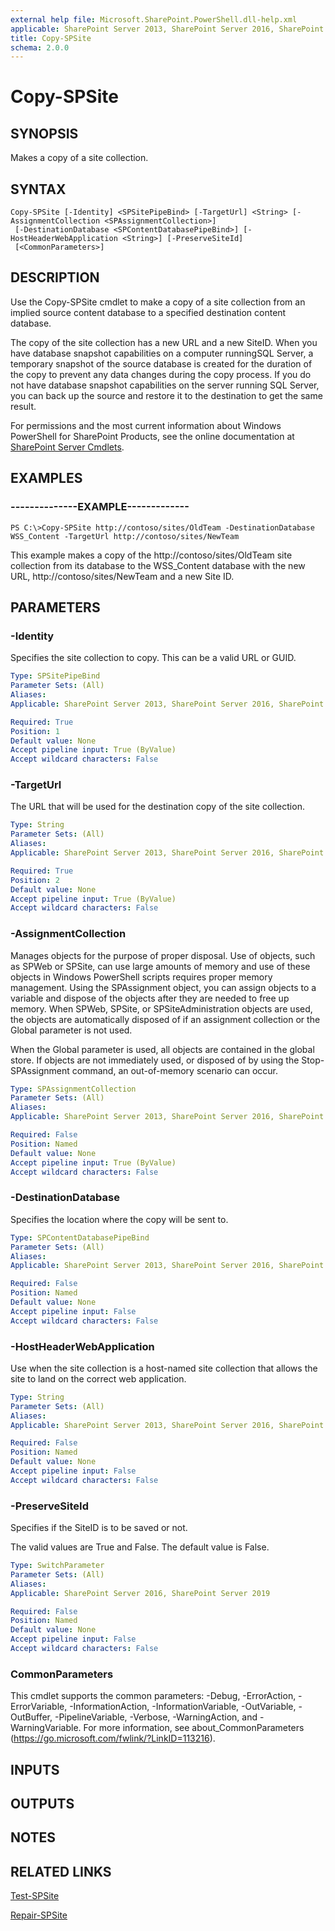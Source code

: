 ```yaml
---
external help file: Microsoft.SharePoint.PowerShell.dll-help.xml
applicable: SharePoint Server 2013, SharePoint Server 2016, SharePoint Server 2019
title: Copy-SPSite
schema: 2.0.0
---
```


# Copy-SPSite

## SYNOPSIS

Makes a copy of a site collection.



## SYNTAX

```
Copy-SPSite [-Identity] <SPSitePipeBind> [-TargetUrl] <String> [-AssignmentCollection <SPAssignmentCollection>]
 [-DestinationDatabase <SPContentDatabasePipeBind>] [-HostHeaderWebApplication <String>] [-PreserveSiteId]
 [<CommonParameters>]
```

## DESCRIPTION
Use the Copy-SPSite cmdlet to make a copy of a site collection from an implied source content database to a specified destination content database.

The copy of the site collection has a new URL and a new SiteID.
When you have database snapshot capabilities on a computer runningSQL Server, a temporary snapshot of the source database is created for the duration of the copy to prevent any data changes during the copy process.
If you do not have database snapshot capabilities on the server running SQL Server, you can back up the source and restore it to the destination to get the same result.

For permissions and the most current information about Windows PowerShell for SharePoint Products, see the online documentation at [SharePoint Server Cmdlets](https://docs.microsoft.com/powershell/sharepoint/sharepoint-server/sharepoint-server-cmdlets).

## EXAMPLES

### --------------EXAMPLE------------- 
```
PS C:\>Copy-SPSite http://contoso/sites/OldTeam -DestinationDatabase WSS_Content -TargetUrl http://contoso/sites/NewTeam
```

This example makes a copy of the http://contoso/sites/OldTeam site collection from its database to the WSS_Content database with the new URL, http://contoso/sites/NewTeam and a new Site ID.

## PARAMETERS

### -Identity
Specifies the site collection to copy.
This can be a valid URL or GUID.

```yaml
Type: SPSitePipeBind
Parameter Sets: (All)
Aliases: 
Applicable: SharePoint Server 2013, SharePoint Server 2016, SharePoint Server 2019

Required: True
Position: 1
Default value: None
Accept pipeline input: True (ByValue)
Accept wildcard characters: False
```

### -TargetUrl
The URL that will be used for the destination copy of the site collection.

```yaml
Type: String
Parameter Sets: (All)
Aliases: 
Applicable: SharePoint Server 2013, SharePoint Server 2016, SharePoint Server 2019

Required: True
Position: 2
Default value: None
Accept pipeline input: True (ByValue)
Accept wildcard characters: False
```

### -AssignmentCollection
Manages objects for the purpose of proper disposal.
Use of objects, such as SPWeb or SPSite, can use large amounts of memory and use of these objects in Windows PowerShell scripts requires proper memory management.
Using the SPAssignment object, you can assign objects to a variable and dispose of the objects after they are needed to free up memory.
When SPWeb, SPSite, or SPSiteAdministration objects are used, the objects are automatically disposed of if an assignment collection or the Global parameter is not used.

When the Global parameter is used, all objects are contained in the global store.
If objects are not immediately used, or disposed of by using the Stop-SPAssignment command, an out-of-memory scenario can occur.

```yaml
Type: SPAssignmentCollection
Parameter Sets: (All)
Aliases: 
Applicable: SharePoint Server 2013, SharePoint Server 2016, SharePoint Server 2019

Required: False
Position: Named
Default value: None
Accept pipeline input: True (ByValue)
Accept wildcard characters: False
```

### -DestinationDatabase
Specifies the location where the copy will be sent to.

```yaml
Type: SPContentDatabasePipeBind
Parameter Sets: (All)
Aliases: 
Applicable: SharePoint Server 2013, SharePoint Server 2016, SharePoint Server 2019

Required: False
Position: Named
Default value: None
Accept pipeline input: False
Accept wildcard characters: False
```

### -HostHeaderWebApplication
Use when the site collection is a host-named site collection that allows the site to land on the correct web application.

```yaml
Type: String
Parameter Sets: (All)
Aliases: 
Applicable: SharePoint Server 2013, SharePoint Server 2016, SharePoint Server 2019

Required: False
Position: Named
Default value: None
Accept pipeline input: False
Accept wildcard characters: False
```

### -PreserveSiteId
Specifies if the SiteID is to be saved or not.

The valid values are True and False. The default value is False.

```yaml
Type: SwitchParameter
Parameter Sets: (All)
Aliases: 
Applicable: SharePoint Server 2016, SharePoint Server 2019

Required: False
Position: Named
Default value: None
Accept pipeline input: False
Accept wildcard characters: False
```

### CommonParameters
This cmdlet supports the common parameters: -Debug, -ErrorAction, -ErrorVariable, -InformationAction, -InformationVariable, -OutVariable, -OutBuffer, -PipelineVariable, -Verbose, -WarningAction, and -WarningVariable. For more information, see about_CommonParameters (https://go.microsoft.com/fwlink/?LinkID=113216).

## INPUTS

## OUTPUTS

## NOTES

## RELATED LINKS

[Test-SPSite](Test-SPSite.md)

[Repair-SPSite](Repair-SPSite.md)

